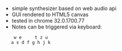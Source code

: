 - simple synthesizer based on web audio api 
- GUI rendered to HTML5 canvas
- tested in chrome 32.0.1700.77
- Notes can be triggered via keyboard:
```
    w e     t z u
   a s d f g h j k
```